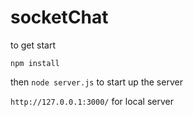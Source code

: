 # socketChat

to get start 

```npm install ```

then ```node server.js``` to start up the server

```http://127.0.0.1:3000/``` for local server
